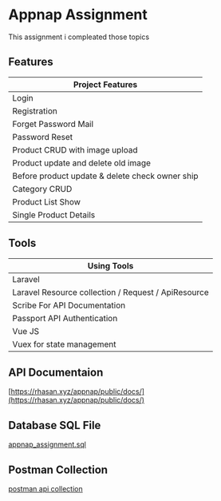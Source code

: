 
# Appnap Assignment

This assignment i compleated those topics




## Features

| Project Features               
| ----------------- 
| Login |
| Registration |
| Forget Password Mail |
| Password Reset | 
| Product CRUD with image upload|
| Product update and delete old image|
| Before product update & delete check owner ship|
| Category CRUD |
| Product List Show |
| Single Product Details | 



## Tools

| Using Tools             
| ----------------- 
| Laravel |
| Laravel Resource collection / Request / ApiResource |
| Scribe For API Documentation |
| Passport API Authentication |
| Vue JS | 
| Vuex for state management |



## API Documentaion

[https://rhasan.xyz/appnap/public/docs/](https://rhasan.xyz/appnap/public/docs/)

## Database SQL File

[appnap_assignment.sql](https://github.com/md-rabiul-hasan/appnap-assignment/blob/main/backend/external-data/appnap_assignment.sql)


## Postman Collection
[postman api collection](https://raw.githubusercontent.com/md-rabiul-hasan/appnap-assignment/main/backend/external-data/Appnap-Assignment.postman_collection.json)



